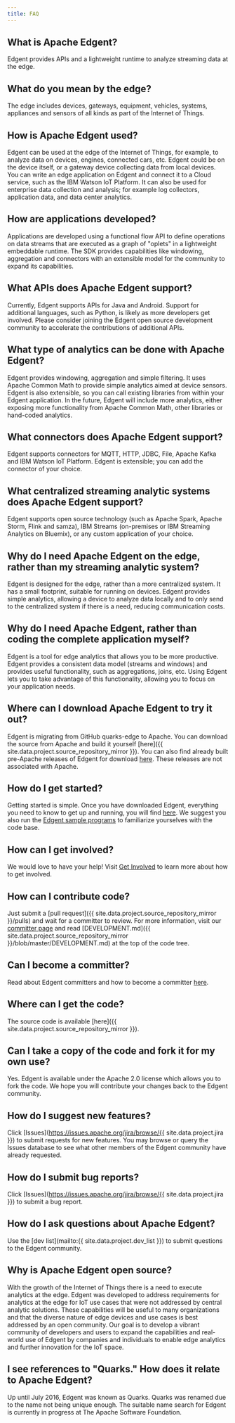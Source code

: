 ```yaml
---
title: FAQ
---
```


## What is Apache Edgent?

Edgent provides APIs and a lightweight runtime to analyze streaming data at the edge.

## What do you mean by the edge?

The edge includes devices, gateways, equipment, vehicles, systems, appliances and sensors of all kinds as part of the Internet of Things.

## How is Apache Edgent used?

Edgent can be used at the edge of the Internet of Things, for example, to analyze data on devices, engines, connected cars, etc. Edgent could be on the device itself, or a gateway device collecting data from local devices. You can write an edge application on Edgent and connect it to a Cloud service, such as the IBM Watson IoT Platform. It can also be used for enterprise data collection and analysis; for example log collectors, application data, and data center analytics.

## How are applications developed?

Applications are developed using a functional flow API to define operations on data streams that are executed as a graph of "oplets" in a lightweight embeddable runtime. The SDK provides capabilities like windowing, aggregation and connectors with an extensible model for the community to expand its capabilities.

## What APIs does Apache Edgent support?

Currently, Edgent supports APIs for Java and Android. Support for additional languages, such as Python, is likely as more developers get involved. Please consider joining the Edgent open source development community to accelerate the contributions of additional APIs.

## What type of analytics can be done with Apache Edgent?

Edgent provides windowing, aggregation and simple filtering. It uses Apache Common Math to provide simple analytics aimed at device sensors. Edgent is also extensible, so you can call existing libraries from within your Edgent application. In the future, Edgent will include more analytics, either exposing more functionality from Apache Common Math, other libraries or hand-coded analytics.

## What connectors does Apache Edgent support?

Edgent supports connectors for MQTT, HTTP, JDBC, File, Apache Kafka and IBM Watson IoT Platform. Edgent is extensible; you can add the connector of your choice.

## What centralized streaming analytic systems does Apache Edgent support?

Edgent supports open source technology (such as Apache Spark, Apache Storm, Flink and samza), IBM Streams (on-premises or IBM Streaming Analytics on Bluemix), or any custom application of your choice.

## Why do I need Apache Edgent on the edge, rather than my streaming analytic system?

Edgent is designed for the edge, rather than a more centralized system. It has a small footprint, suitable for running on devices. Edgent provides simple analytics, allowing a device to analyze data locally and to only send to the centralized system if there is a need, reducing communication costs.

## Why do I need Apache Edgent, rather than coding the complete application myself?

Edgent is a tool for edge analytics that allows you to be more productive. Edgent provides a consistent data model (streams and windows) and provides useful functionality, such as aggregations, joins, etc. Using Edgent lets you to take advantage of this functionality, allowing you to focus on your application needs.

## Where can I download Apache Edgent to try it out?

Edgent is migrating from GitHub quarks-edge to Apache. You can download the source from Apache and build it yourself [here]({{ site.data.project.source_repository_mirror }}). You can also find already built pre-Apache releases of Edgent for download [here](https://github.com/quarks-edge/quarks/releases/latest). These releases are not associated with Apache.

## How do I get started?

Getting started is simple. Once you have downloaded Edgent, everything you need to know to get up and running, you will find [here](edgent-getting-started). We suggest you also run the [Edgent sample programs](samples) to familiarize yourselves with the code base.

## How can I get involved?

We would love to have your help! Visit [Get Involved](community) to learn more about how to get involved.

## How can I contribute code?

Just submit a [pull request]({{ site.data.project.source_repository_mirror }}/pulls) and wait for a committer to review. For more information, visit our [committer page](committers) and read [DEVELOPMENT.md]({{ site.data.project.source_repository_mirror }}/blob/master/DEVELOPMENT.md) at the top of the code tree.

## Can I become a committer?

Read about Edgent committers and how to become a committer [here](committers).

## Where can I get the code?

The source code is available [here]({{ site.data.project.source_repository_mirror }}).

## Can I take a copy of the code and fork it for my own use?

Yes. Edgent is available under the Apache 2.0 license which allows you to fork the code. We hope you will contribute your changes back to the Edgent community.

## How do I suggest new features?

Click [Issues](https://issues.apache.org/jira/browse/{{ site.data.project.jira }}) to submit requests for new features. You may browse or query the Issues database to see what other members of the Edgent community have already requested.

## How do I submit bug reports?

Click [Issues](https://issues.apache.org/jira/browse/{{ site.data.project.jira }}) to submit a bug report.

## How do I ask questions about Apache Edgent?

Use the [dev list](mailto:{{ site.data.project.dev_list }}) to submit questions to the Edgent community.

## Why is Apache Edgent open source?

With the growth of the Internet of Things there is a need to execute analytics at the edge. Edgent was developed to address requirements for analytics at the edge for IoT use cases that were not addressed by central analytic solutions. These capabilities will be useful to many organizations and that the diverse nature of edge devices and use cases is best addressed by an open community. Our goal is to develop a vibrant community of developers and users to expand the capabilities and real-world use of Edgent by companies and individuals to enable edge analytics and further innovation for the IoT space.

## I see references to "Quarks." How does it relate to Apache Edgent?

Up until July 2016, Edgent was known as Quarks. Quarks was renamed due to the name not being unique enough. The suitable name search for Edgent is currently in progress at The Apache Software Foundation.
